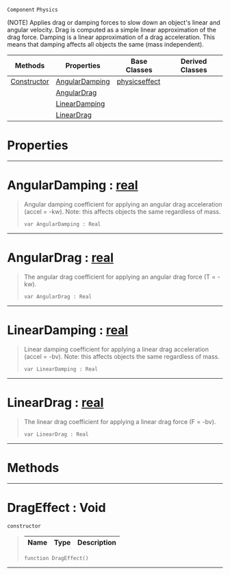  `Component` `Physics`



(NOTE) Applies drag or damping forces to slow down an object's linear and angular velocity. Drag is computed as a simple linear approximation of the drag force. Damping is a linear approximation of a drag acceleration. This means that damping affects all objects the same (mass independent).

|Methods|Properties|Base Classes|Derived Classes|
|---|---|---|---|
|[ Constructor](https://github.com/PlasmaEngine/PlasmaDocs/tree/master/docs/C%2B%2B/code_reference/class_reference/drageffect.markdown#drageffect-void)|[ AngularDamping](https://github.com/PlasmaEngine/PlasmaDocs/tree/master/docs/C%2B%2B/code_reference/class_reference/drageffect.markdown#angulardamping-plasma-engi)|[physicseffect](https://github.com/PlasmaEngine/PlasmaDocs/tree/master/docs/C%2B%2B/code_reference/class_reference/physicseffect.markdown)| |
| |[ AngularDrag](https://github.com/PlasmaEngine/PlasmaDocs/tree/master/docs/C%2B%2B/code_reference/class_reference/drageffect.markdown#angulardrag-plasma-engine)| | |
| |[ LinearDamping](https://github.com/PlasmaEngine/PlasmaDocs/tree/master/docs/C%2B%2B/code_reference/class_reference/drageffect.markdown#lineardamping-plasma-engin)| | |
| |[ LinearDrag](https://github.com/PlasmaEngine/PlasmaDocs/tree/master/docs/C%2B%2B/code_reference/class_reference/drageffect.markdown#lineardrag-plasma-engine-d)| | |


 #  Properties


---  
 #  AngularDamping : [real](https://github.com/PlasmaEngine/PlasmaDocs/tree/master/docs/C%2B%2B/code_reference/lightning_base_types/real.markdown)

> Angular damping coefficient for applying an angular drag acceleration (accel = -kw). Note: this affects objects the same regardless of mass.
> ``` lang=cpp, name=Lightning
> var AngularDamping : Real


---  
 #  AngularDrag : [real](https://github.com/PlasmaEngine/PlasmaDocs/tree/master/docs/C%2B%2B/code_reference/lightning_base_types/real.markdown)

> The angular drag coefficient for applying an angular drag force (T = -kw).
> ``` lang=cpp, name=Lightning
> var AngularDrag : Real


---  
 #  LinearDamping : [real](https://github.com/PlasmaEngine/PlasmaDocs/tree/master/docs/C%2B%2B/code_reference/lightning_base_types/real.markdown)

> Linear damping coefficient for applying a linear drag acceleration (accel = -bv). Note: this affects objects the same regardless of mass.
> ``` lang=cpp, name=Lightning
> var LinearDamping : Real


---  
 #  LinearDrag : [real](https://github.com/PlasmaEngine/PlasmaDocs/tree/master/docs/C%2B%2B/code_reference/lightning_base_types/real.markdown)

> The linear drag coefficient for applying a linear drag force (F = -bv).
> ``` lang=cpp, name=Lightning
> var LinearDrag : Real


---  
 #  Methods


---  
 #  DragEffect : Void

 `constructor`

> 
> |Name|Type|Description|
> |---|---|---|
> ``` lang=cpp, name=Lightning
> function DragEffect()
> ``` 


---  
 

 